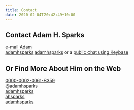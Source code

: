 ```yaml
---
title: Contact
date: 2020-02-04T20:42:49+10:00
---
```


## Contact Adam H. Sparks

<i class="fas fa-envelope" title = "E-mail"></i> [e-mail Adam](billows.steamed0u@icloud.com)
<br />
<i class="fab fa-telegram" title = "Telegram"></i> [adamhsparks](https://t.me/adamhsparks)
<i class="fab fa-keybase" title = "Keybase"></i> [adamhsparks](https://keybase.io/adamhsparks) or a [public chat using Keybase](https://keybase.io/adamhsparks/chat)  

## Or Find More About Him on the Web

<i class="fab fa-orcid" title = "ORCID"></i> [0000-0002-0061-8359](https://orcid.org/0000-0002-0061-8359)  
<i class="fab fa-twitter" title = "Twitter"></i> [@adamhsparks](https://www.twitter.com/adamhsparks)  
<i class="fab fa-github" title = "GitHub"></i> [adamhsparks](https://www.github.com/adamhsparks)  
<i class="fab fa-flickr" title = "Flickr"></i> [ahsparks](https://www.flickr.com/photos/ahsparks/)  
<i class="fab fa-instagram" title = "Flickr"></i> [adamhsparks](https://www.instagram.com/adamhsparks/)  
